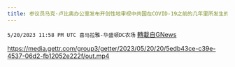 ```yaml
---
title: 参议员马克·卢比奥办公室发布开创性地审视中共国在COVID-19之前的几年里所发生的事情
---
```

`5/20/2023 11:58 PM UTC 喜马拉雅-华盛顿DC农场` [轉載自GNews](https://gnews.org/articles/1317598)


https://media.gettr.com/group3/getter/2023/05/20/20/5edb43ce-c39e-4537-06d2-fb12052e222f/out.mp4


